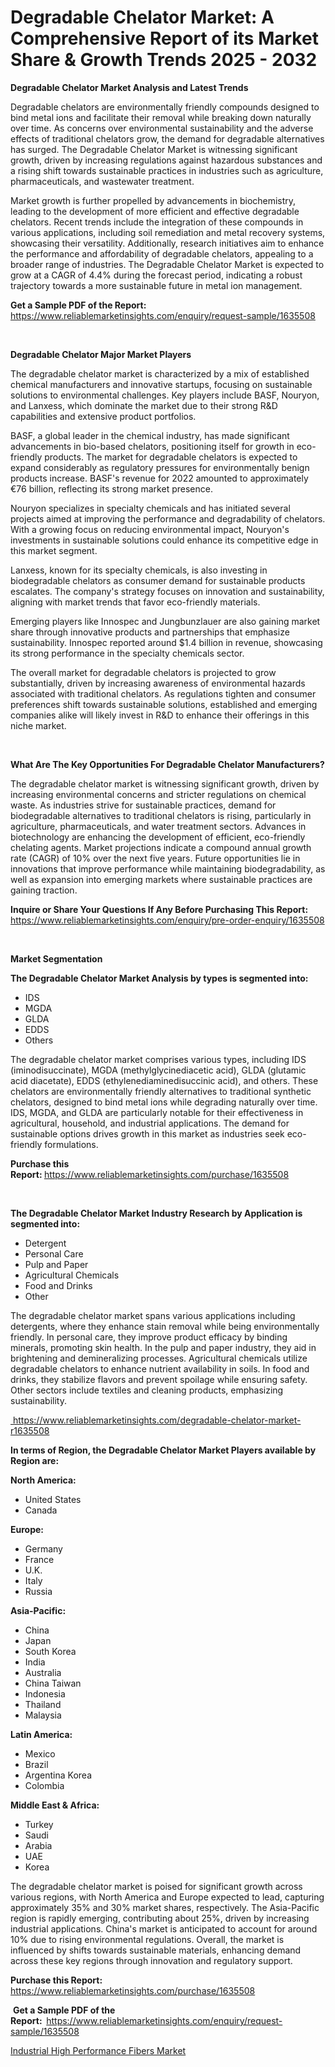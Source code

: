 <p><h1>Degradable Chelator Market: A Comprehensive Report of its Market Share & Growth Trends 2025 - 2032</h1></p><p><strong>Degradable Chelator Market Analysis and Latest Trends</strong></p>
<p><p>Degradable chelators are environmentally friendly compounds designed to bind metal ions and facilitate their removal while breaking down naturally over time. As concerns over environmental sustainability and the adverse effects of traditional chelators grow, the demand for degradable alternatives has surged. The Degradable Chelator Market is witnessing significant growth, driven by increasing regulations against hazardous substances and a rising shift towards sustainable practices in industries such as agriculture, pharmaceuticals, and wastewater treatment. </p><p>Market growth is further propelled by advancements in biochemistry, leading to the development of more efficient and effective degradable chelators. Recent trends include the integration of these compounds in various applications, including soil remediation and metal recovery systems, showcasing their versatility. Additionally, research initiatives aim to enhance the performance and affordability of degradable chelators, appealing to a broader range of industries. The Degradable Chelator Market is expected to grow at a CAGR of 4.4% during the forecast period, indicating a robust trajectory towards a more sustainable future in metal ion management.</p></p>
<p><strong>Get a Sample PDF of the Report:&nbsp;</strong> <a href="https://www.reliablemarketinsights.com/enquiry/request-sample/1635508?utm_campaign=3268&utm_medium=2&utm_source=Github&utm_content=ia&utm_term=23032025&utm_id=degradable-chelator">https://www.reliablemarketinsights.com/enquiry/request-sample/1635508</a></p>
<p>&nbsp;</p>
<p><strong>Degradable Chelator Major Market Players</strong></p>
<p><p>The degradable chelator market is characterized by a mix of established chemical manufacturers and innovative startups, focusing on sustainable solutions to environmental challenges. Key players include BASF, Nouryon, and Lanxess, which dominate the market due to their strong R&D capabilities and extensive product portfolios.</p><p>BASF, a global leader in the chemical industry, has made significant advancements in bio-based chelators, positioning itself for growth in eco-friendly products. The market for degradable chelators is expected to expand considerably as regulatory pressures for environmentally benign products increase. BASF's revenue for 2022 amounted to approximately €76 billion, reflecting its strong market presence.</p><p>Nouryon specializes in specialty chemicals and has initiated several projects aimed at improving the performance and degradability of chelators. With a growing focus on reducing environmental impact, Nouryon's investments in sustainable solutions could enhance its competitive edge in this market segment.</p><p>Lanxess, known for its specialty chemicals, is also investing in biodegradable chelators as consumer demand for sustainable products escalates. The company's strategy focuses on innovation and sustainability, aligning with market trends that favor eco-friendly materials.</p><p>Emerging players like Innospec and Jungbunzlauer are also gaining market share through innovative products and partnerships that emphasize sustainability. Innospec reported around $1.4 billion in revenue, showcasing its strong performance in the specialty chemicals sector.</p><p>The overall market for degradable chelators is projected to grow substantially, driven by increasing awareness of environmental hazards associated with traditional chelators. As regulations tighten and consumer preferences shift towards sustainable solutions, established and emerging companies alike will likely invest in R&D to enhance their offerings in this niche market.</p></p>
<p>&nbsp;</p>
<p><strong>What Are The Key Opportunities For Degradable Chelator Manufacturers?</strong></p>
<p><p>The degradable chelator market is witnessing significant growth, driven by increasing environmental concerns and stricter regulations on chemical waste. As industries strive for sustainable practices, demand for biodegradable alternatives to traditional chelators is rising, particularly in agriculture, pharmaceuticals, and water treatment sectors. Advances in biotechnology are enhancing the development of efficient, eco-friendly chelating agents. Market projections indicate a compound annual growth rate (CAGR) of 10% over the next five years. Future opportunities lie in innovations that improve performance while maintaining biodegradability, as well as expansion into emerging markets where sustainable practices are gaining traction.</p></p>
<p><strong>Inquire or Share Your Questions If Any Before Purchasing This Report:</strong> <a href="https://www.reliablemarketinsights.com/enquiry/pre-order-enquiry/1635508?utm_campaign=3268&utm_medium=2&utm_source=Github&utm_content=ia&utm_term=23032025&utm_id=degradable-chelator">https://www.reliablemarketinsights.com/enquiry/pre-order-enquiry/1635508</a></p>
<p>&nbsp;</p>
<p><strong>Market Segmentation</strong></p>
<p><strong>The Degradable Chelator Market Analysis by types is segmented into:</strong></p>
<p><ul><li>IDS</li><li>MGDA</li><li>GLDA</li><li>EDDS</li><li>Others</li></ul></p>
<p><p>The degradable chelator market comprises various types, including IDS (iminodisuccinate), MGDA (methylglycinediacetic acid), GLDA (glutamic acid diacetate), EDDS (ethylenediaminedisuccinic acid), and others. These chelators are environmentally friendly alternatives to traditional synthetic chelators, designed to bind metal ions while degrading naturally over time. IDS, MGDA, and GLDA are particularly notable for their effectiveness in agricultural, household, and industrial applications. The demand for sustainable options drives growth in this market as industries seek eco-friendly formulations.</p></p>
<p><strong>Purchase this Report:&nbsp;</strong><a href="https://www.reliablemarketinsights.com/purchase/1635508?utm_campaign=3268&utm_medium=2&utm_source=Github&utm_content=ia&utm_term=23032025&utm_id=degradable-chelator">https://www.reliablemarketinsights.com/purchase/1635508</a></p>
<p>&nbsp;</p>
<p><strong>The Degradable Chelator Market Industry Research by Application is segmented into:</strong></p>
<p><ul><li>Detergent</li><li>Personal Care</li><li>Pulp and Paper</li><li>Agricultural Chemicals</li><li>Food and Drinks</li><li>Other</li></ul></p>
<p><p>The degradable chelator market spans various applications including detergents, where they enhance stain removal while being environmentally friendly. In personal care, they improve product efficacy by binding minerals, promoting skin health. In the pulp and paper industry, they aid in brightening and demineralizing processes. Agricultural chemicals utilize degradable chelators to enhance nutrient availability in soils. In food and drinks, they stabilize flavors and prevent spoilage while ensuring safety. Other sectors include textiles and cleaning products, emphasizing sustainability.</p></p>
<p><a href="https://www.reliablemarketinsights.com/degradable-chelator-market-r1635508?utm_campaign=3268&utm_medium=2&utm_source=Github&utm_content=ia&utm_term=23032025&utm_id=degradable-chelator">&nbsp;https://www.reliablemarketinsights.com/degradable-chelator-market-r1635508</a></p>
<p><strong>In terms of Region, the Degradable Chelator Market Players available by Region are:</strong></p>
<p>
    <p> <strong> North America: </strong>
        <ul>
            <li>United States</li>
            <li>Canada</li>
        </ul>
        </p> 
    <p> <strong> Europe: </strong>
        <ul>
            <li>Germany</li>
            <li>France</li>
            <li>U.K.</li>
            <li>Italy</li>
            <li>Russia</li>
        </ul>
        </p> 
    <p> <strong> Asia-Pacific: </strong>
        <ul>
            <li>China</li>
            <li>Japan</li>
            <li>South Korea</li>
            <li>India</li>
            <li>Australia</li>
            <li>China Taiwan</li>
            <li>Indonesia</li>
            <li>Thailand</li>
            <li>Malaysia</li>
        </ul>
        </p> 
    <p> <strong> Latin America: </strong>
        <ul>
            <li>Mexico</li>
            <li>Brazil</li>
            <li>Argentina Korea</li>
            <li>Colombia</li>
        </ul>
        </p> 
    <p> <strong> Middle East & Africa: </strong>
        <ul>
            <li>Turkey</li>
            <li>Saudi</li>
            <li>Arabia</li>
            <li>UAE</li>
            <li>Korea</li>
        </ul>
    </p>
    </p>
<p><p>The degradable chelator market is poised for significant growth across various regions, with North America and Europe expected to lead, capturing approximately 35% and 30% market shares, respectively. The Asia-Pacific region is rapidly emerging, contributing about 25%, driven by increasing industrial applications. China's market is anticipated to account for around 10% due to rising environmental regulations. Overall, the market is influenced by shifts towards sustainable materials, enhancing demand across these key regions through innovation and regulatory support.</p></p>
<p><strong>Purchase this Report: </strong><a href="https://www.reliablemarketinsights.com/purchase/1635508?utm_campaign=3268&utm_medium=2&utm_source=Github&utm_content=ia&utm_term=23032025&utm_id=degradable-chelator">https://www.reliablemarketinsights.com/purchase/1635508</a></p>
<p>&nbsp;<strong>Get a Sample PDF of the Report:&nbsp;&nbsp;</strong><a href="https://www.reliablemarketinsights.com/enquiry/request-sample/1635508?utm_campaign=3268&utm_medium=2&utm_source=Github&utm_content=ia&utm_term=23032025&utm_id=degradable-chelator">https://www.reliablemarketinsights.com/enquiry/request-sample/1635508</a></p>
<p><strong></strong></p>
<p><p><a href="https://github.com/kolffmaris58/Market-Research-Report-List-1/blob/main/industrial-high-performance-fibers-market.md?utm_campaign=3268&utm_medium=2&utm_source=Github&utm_content=ia&utm_term=23032025&utm_id=degradable-chelator">Industrial High Performance Fibers Market</a></p></p>